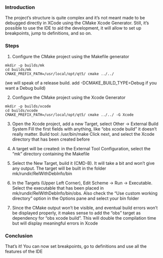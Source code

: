 ### Introduction
The project’s structure is quite complex and it’s not meant made to be debugged directly in XCode using the CMake Xcode Generator. Still, it’s possible to use the IDE to aid the development, it will allow to set up breakpoints, jump to definitions, and so on. 

### Steps

1) Configure the CMake project using the Makefile generator
> 
    mkdir -p builds/mk 
    cd builds/mk
    CMAKE_PREFIX_PATH=/usr/local/opt/qt5/ cmake ../../

(we will speak of a release build. add -DCMAKE_BUILD_TYPE=Debug if you want a Debug build)

2) Configure the CMake project using the Xcode Generator
> 
    mkdir -p builds/xcode
    cd builds/xcode
    CMAKE_PREFIX_PATH=/usr/local/opt/qt5/ cmake ../../ -G Xcode

3) Open the Xcode project, add a new Target, select Other -> External Build System
Fill the first fields with anything, like “obs xcode build” it doesn’t really matter. 
Build tool: /usr/bin/make
Click next, and select the Xcode directory that has been created before

4) A target will be created: in the External Tool Configuration, select the “mk” directory containing the Makefile

5) Select the New Target, build it (CMD-B). It will take a bit and won’t give any output. The target will be built in the folder mk/rundir/RelWithDebInfo/bin

6) In the Targets (Upper Left Corner), Edit Scheme -> Run -> Executable. Select the executable that has been placed in mk/rundir/RelWithDebInfo/bin/obs. Also check the “Use custom working directory” option in the Options pane and select your bin folder

7) Since the CMake output won’t be visible, and eventual build errors won’t be displayed properly, it makes sense to add the “obs” target as dependency for “obs xcode build”. This will double the compilation time but will display meaningful errors in Xcode

### Conclusion
That’s it! You can now set breakpoints, go to definitions and use all the features of the IDE
